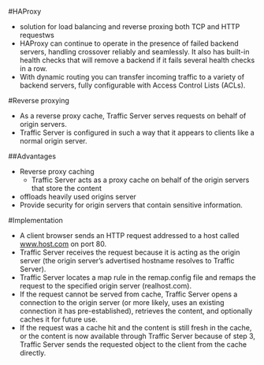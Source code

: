 #HAProxy
* solution for load balancing and reverse proxing both TCP and HTTP requestws
* HAProxy can continue to operate in the presence of failed backend servers, handling crossover reliably and seamlessly. It also has built-in health checks that will remove a backend if it fails several health checks in a row. 
* With dynamic routing you can transfer incoming traffic to a variety of backend servers, fully configurable with Access Control Lists (ACLs).

#Reverse proxying
* As a reverse proxy cache, Traffic Server serves requests on behalf of origin servers. 
* Traffic Server is configured in such a way that it appears to clients like a normal origin server.

##Advantages
  * Reverse proxy caching
    * Traffic Server acts as a proxy cache on behalf of the origin servers that store the content
  * offloads heavily used origins server
  * Provide security for origin servers that contain sensitive information.
  
#Implementation
  * A client browser sends an HTTP request addressed to a host called www.host.com on port 80. 
  * Traffic Server receives the request because it is acting as the origin server (the origin server’s advertised hostname resolves to Traffic Server).
  * Traffic Server locates a map rule in the remap.config file and remaps the request to the specified origin server (realhost.com).
  * If the request cannot be served from cache, Traffic Server opens a connection to the origin server (or more likely, uses an existing connection it has pre-established), retrieves the content, and optionally caches it for future use.
  * If the request was a cache hit and the content is still fresh in the cache, or the content is now available through Traffic Server because of step 3, Traffic Server sends the requested object to the client from the cache directly.
